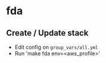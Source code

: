 # fda

## Create / Update stack

- Edit config on `group_vars/all.yml`
- Run 'make fda env=<aws_profile>'
